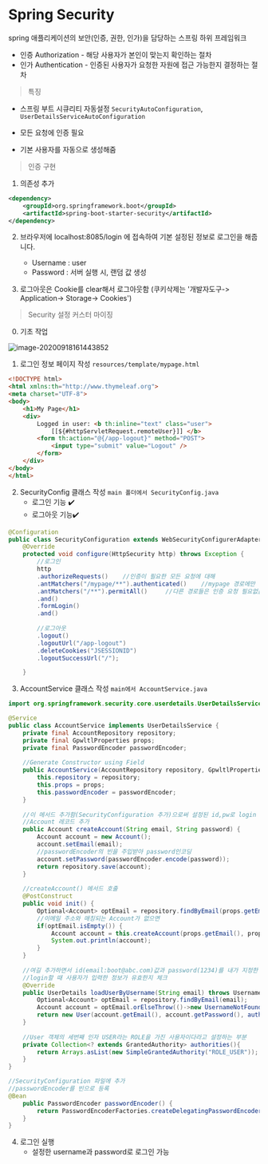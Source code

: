 # Spring Security

spring 애플리케이션의 보안(인증, 권한, 인가)을 담당하는 스프링 하위 프레임워크

- 인증 Authorization  - 해당 사용자가 본인이 맞는지 확인하는 절차
- 인가 Authentication - 인증된 사용자가 요청한 자원에 접근 가능한지 결정하는 절차



> 특징

- 스프링 부트 시큐리티 자동설정 `SecurityAutoConfiguration`, `UserDetailsServiceAutoConfiguration`

- 모든 요청에 인증 필요
- 기본 사용자를 자동으로 생성해줌



> 인증 구현

1. 의존성 추가 

```xml
<dependency>     
    <groupId>org.springframework.boot</groupId>     
    <artifactId>spring-boot-starter-security</artifactId> 
</dependency> 
```

2. 브라우저에 localhost:8085/login 에 접속하여 기본 설정된 정보로 로그인을 해줍니다.
   - Username : user
   - Password : 서버 실행 시, 랜덤 값 생성

3. 로그아웃은 Cookie를 clear해서 로그아웃함
   (쿠키삭제는 '개발자도구-> Application-> Storage-> Cookies')



> Security 설정 커스터 마이징

0. 기초 작업

![image-20200918161443852](C:\Users\user\AppData\Roaming\Typora\typora-user-images\image-20200918161443852.png)

1. 로그인 정보 페이지 작성	 `resources/template/mypage.html`

```html
<!DOCTYPE html>
<html xmlns:th="http://www.thymeleaf.org">
<meta charset="UTF-8">
<body>
	<h1>My Page</h1>
	<div>
		Logged in user: <b th:inline="text" class="user">
			[[${#httpServletRequest.remoteUser}]] </b>
		<form th:action="@{/app-logout}" method="POST">
			<input type="submit" value="Logout" />
		</form>
	</div>
</body>
</html>
```



2. SecurityConfig 클래스 작성	 `main 폴더에서 SecurityConfig.java`
   - 로그인 기능 :heavy_check_mark:
   - 로그아웃 기능:heavy_check_mark:

```java
@Configuration
public class SecurityConfiguration extends WebSecurityConfigurerAdapter{
	@Override
    protected void configure(HttpSecurity http) throws Exception {
		//로그인
        http
        .authorizeRequests()	//인증이 필요한 모든 요청에 대해
		.antMatchers("/mypage/**").authenticated() 	  //mypage 경로에만 인증 요청
		.antMatchers("/**").permitAll()		//다른 경로들은 인증 요청 필요없음   
		.and()
		.formLogin()
		.and()
            
        //로그아웃
		.logout()
		.logoutUrl("/app-logout")
		.deleteCookies("JSESSIONID")
		.logoutSuccessUrl("/");

	}
```



3. AccountService 클래스 작성	`main에서 AccountService.java`

```java
import org.springframework.security.core.userdetails.UserDetailsService;

@Service
public class AccountService implements UserDetailsService {
	private final AccountRepository repository;
	private final GpwltlProperties props;
	private final PasswordEncoder passwordEncoder;
    
    //Generate Constructor using Field
	public AccountService(AccountRepository repository, GpwltlProperties props, PasswordEncoder passwordEncoder) {
		this.repository = repository;
		this.props = props;
		this.passwordEncoder = passwordEncoder;
	}
	
	//이 메서드 추가함(SecurityConfiguration 추가)으로써 설정된 id,pw로 login 가능
	//Account 레코드 추가
    public Account createAccount(String email, String password) {
		Account account = new Account();
		account.setEmail(email);
		//passwordEncoder의 빈을 주입받아 password인코딩
		account.setPassword(passwordEncoder.encode(password));
		return repository.save(account);
	}
    
    //createAccount() 메서드 호출
    @PostConstruct
	public void init() {
		Optional<Account> optEmail = repository.findByEmail(props.getEmail());
		//이메일 주소와 매칭되는 Account가 없으면
		if(optEmail.isEmpty()) {
			Account account = this.createAccount(props.getEmail(), props.getPassword());
			System.out.println(account);
		}
	}
    
	//여길 추가하면서 id(email:boot@abc.com)값과 password(1234)를 내가 지정한 값으로 가능
    //login할 때 사용자가 입력한 정보가 유효한지 체크
	@Override
	public UserDetails loadUserByUsername(String email) throws UsernameNotFoundException {
		Optional<Account> optEmail = repository.findByEmail(email);
		Account account = optEmail.orElseThrow(()->new UsernameNotFoundException(email+" Not Found"));
		return new User(account.getEmail(), account.getPassword(), authorities());
	}
	
    //User 객체의 세번째 인자 USER라는 ROLE을 가진 사용자이다라고 설정하는 부분
	private Collection<? extends GrantedAuthority> authorities(){
		return Arrays.asList(new SimpleGrantedAuthority("ROLE_USER"));
	}
}
```

```java
//SecurityConfiguration 파일에 추가
//passwordEncoder를 빈으로 등록
@Bean
	public PasswordEncoder passwordEncoder() {
		return PasswordEncoderFactories.createDelegatingPasswordEncoder();
	}
}
```



4. 로그인 실행
   - 설정한 username과 password로 로그인 가능
